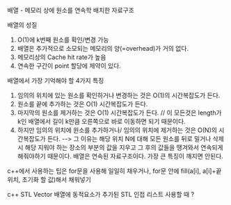 배열 - 메모리 상에 원소를 연속학 배치한 자료구조

배열의 성질
1. O(1)에 k번째 원소를 확인/변경 가능
2. 배열은 추가적으로 소모되는 메모리의 양(=overhead)가 거의 없다.
3. 메모리상의 Cache hit rate가 높음
4. 연속한 구간이 point 할당에 제약이 있다.
   
배열에서 가장 기억해야 할 4가지 특징
  1. 임의의 위치에 있는 원소를 확인하거나 변경하는 것은 O(1)의 시간복잡도가 든다.
  2. 원소를 끝에 추가하는 것은 O(1) 시간복잡도가 든다.
  3. 마지막의 원소를 제거하는 것은 O(1) 시간복잡도가 든다.
  // 이 모든것은 length가 k인 배열에서 길이 k만큼 오른쪽으로 바로 이동하면 되기 때문이다.
  4. 하지만 임의의 위치에 원소를 추가하거나/ 임의의 위치에 제거하는 것은 O(N)의 시간복잡도가 든다.
  --> 그 이유는 해당 위치 N에 대해 모든 원소를 뒤로 밀거나 삭제시 해당 지워야 하는 장소의 부분의 값을 지우고 그 후의 값들을 땡겨와서
  연속되게 해줘야하기 때문이다. 배열은 연속된 자료구조이다. 가장 큰 특징이 깨지면 안된다.
  
c++에서 사용하는 팁은 for문을 사용해 일일히 채우거나, for문 안에 fill(a[i], a[i]+끝위치, 초기화 할 값)해서 채워넣기

c++ STL Vector
배열에 동적요소가 추가된 STL
인접 리스트 사용할 때 ?
